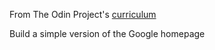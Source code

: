 From The Odin Project's [curriculum](http://www.theodinproject.com/courses/web-development-101/lessons/html-css)

Build a simple version of the Google homepage